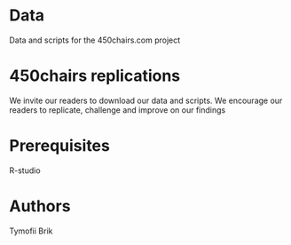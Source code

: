 # Data
Data and scripts for the 450chairs.com project

# 450chairs replications
We invite our readers to download our data and scripts. We encourage our readers to replicate, challenge and improve on our findings

# Prerequisites
R-studio

# Authors
Tymofii Brik
